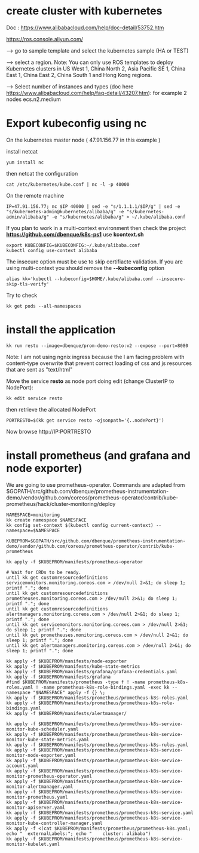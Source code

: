 # create cluster with kubernetes

Doc : https://www.alibabacloud.com/help/doc-detail/53752.htm

https://ros.console.aliyun.com/

--> go to sample template and select the kubernetes sample (HA or TEST)

--> select a region. Note: You can only use ROS templates to deploy Kubernetes clusters in US West 1, China North 2, Asia Pacific SE 1, China East 1, China East 2, China South 1 and Hong Kong regions.

--> Select number of instances and types (doc here https://www.alibabacloud.com/help/faq-detail/43207.htm):  for example 2 nodes ecs.n2.medium

# Export kubeconfig using nc

On the kubernetes master node ( 47.91.156.77 in this example )

install netcat
```
yum install nc
```

then netcat the configuration
```
cat /etc/kubernetes/kube.conf | nc -l -p 40000
```

On the remote machine

```
IP=47.91.156.77; nc $IP 40000 | sed -e "s/1.1.1.1/$IP/g" | sed -e "s/kubernetes-admin@kubernetes/alibaba/g" -e "s/kubernetes-admin/alibaba/g" -e "s/kubernetes/alibaba/g" > ~/.kube/alibaba.conf

```

If you plan to work in a multi-context environment then check the project **https://github.com/dbenque/k8s-ps1** use **kcontext.sh**
```
export KUBECONFIG=$KUBECONFIG:~/.kube/alibaba.conf
kubectl config use-context alibaba
```

The insecure option must be use to skip certifiacte validation. If you are using multi-context you should remove the **--kubeconfig** option

```
alias kk='kubectl --kubeconfig=$HOME/.kube/alibaba.conf --insecure-skip-tls-verify'
```

Try to check
```
kk get pods --all-namespaces
```

# install the application

```
kk run resto --image=dbenque/prom-demo-resto:v2 --expose --port=8080
```

Note: I am not using ngnix ingress because the I am facing problem with content-type overwrite that prevent correct loading of css and js resources that are sent as "text/html"

Move the service **resto** as node port doing edit (change ClusterIP to NodePort):
```
kk edit service resto
```
then retrieve the allocated NodePort
```
PORTRESTO=$(kk get service resto -ojsonpath='{..nodePort}')
```

Now browse http://IP:PORTRESTO

# install prometheus (and grafana and node exporter)

We are going to use prometheus-operator. Commands are adapted from $GOPATH/src/github.com/dbenque/prometheus-instrumentation-demo/vendor/github.com/coreos/prometheus-operator/contrib/kube-prometheus/hack/cluster-monitoring/deploy

```
NAMESPACE=monitoring
kk create namespace $NAMESPACE
kk config set-context $(kubectl config current-context) --namespace=$NAMESPACE

KUBEPROM=$GOPATH/src/github.com/dbenque/prometheus-instrumentation-demo/vendor/github.com/coreos/prometheus-operator/contrib/kube-prometheus

kk apply -f $KUBEPROM/manifests/prometheus-operator

# Wait for CRDs to be ready.
until kk get customresourcedefinitions servicemonitors.monitoring.coreos.com > /dev/null 2>&1; do sleep 1; printf "."; done
until kk get customresourcedefinitions prometheuses.monitoring.coreos.com > /dev/null 2>&1; do sleep 1; printf "."; done
until kk get customresourcedefinitions alertmanagers.monitoring.coreos.com > /dev/null 2>&1; do sleep 1; printf "."; done
until kk get servicemonitors.monitoring.coreos.com > /dev/null 2>&1; do sleep 1; printf "."; done
until kk get prometheuses.monitoring.coreos.com > /dev/null 2>&1; do sleep 1; printf "."; done
until kk get alertmanagers.monitoring.coreos.com > /dev/null 2>&1; do sleep 1; printf "."; done

kk apply -f $KUBEPROM/manifests/node-exporter
kk apply -f $KUBEPROM/manifests/kube-state-metrics
kk apply -f $KUBEPROM/manifests/grafana/grafana-credentials.yaml
kk apply -f $KUBEPROM/manifests/grafana
#find $KUBEPROM/manifests/prometheus -type f ! -name prometheus-k8s-roles.yaml ! -name prometheus-k8s-role-bindings.yaml -exec kk --namespace "$NAMESPACE" apply -f {} \;
kk apply -f $KUBEPROM/manifests/prometheus/prometheus-k8s-roles.yaml
kk apply -f $KUBEPROM/manifests/prometheus/prometheus-k8s-role-bindings.yaml
kk apply -f $KUBEPROM/manifests/alertmanager/

kk apply -f $KUBEPROM/manifests/prometheus/prometheus-k8s-service-monitor-kube-scheduler.yaml
kk apply -f $KUBEPROM/manifests/prometheus/prometheus-k8s-service-monitor-kube-state-metrics.yaml
kk apply -f $KUBEPROM/manifests/prometheus/prometheus-k8s-rules.yaml
kk apply -f $KUBEPROM/manifests/prometheus/prometheus-k8s-service-monitor-node-exporter.yaml
kk apply -f $KUBEPROM/manifests/prometheus/prometheus-k8s-service-account.yaml
kk apply -f $KUBEPROM/manifests/prometheus/prometheus-k8s-service-monitor-prometheus-operator.yaml
kk apply -f $KUBEPROM/manifests/prometheus/prometheus-k8s-service-monitor-alertmanager.yaml
kk apply -f $KUBEPROM/manifests/prometheus/prometheus-k8s-service-monitor-prometheus.yaml
kk apply -f $KUBEPROM/manifests/prometheus/prometheus-k8s-service-monitor-apiserver.yaml
kk apply -f $KUBEPROM/manifests/prometheus/prometheus-k8s-service.yaml
kk apply -f $KUBEPROM/manifests/prometheus/prometheus-k8s-service-monitor-kube-controller-manager.yaml
kk apply -f <(cat $KUBEPROM/manifests/prometheus/prometheus-k8s.yaml; echo "  externalLabels:"; echo "    cluster: alibaba")
kk apply -f $KUBEPROM/manifests/prometheus/prometheus-k8s-service-monitor-kubelet.yaml

```
